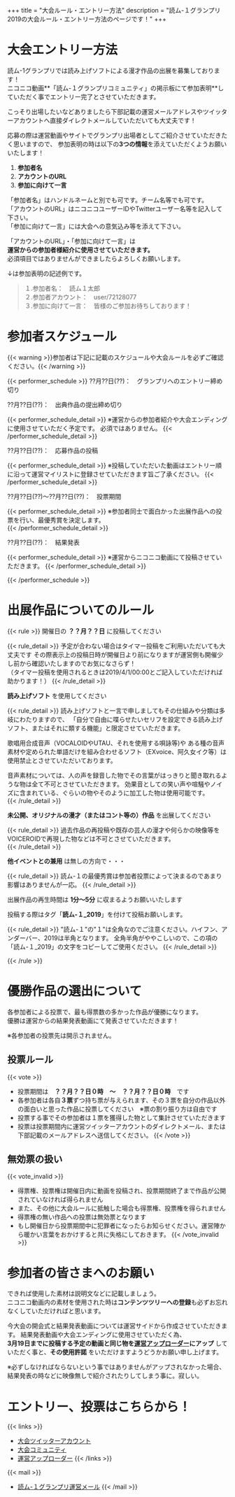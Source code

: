 +++
title = "大会ルール・エントリー方法"
description = "読ム-１グランプリ2019の大会ルール・エントリー方法のページです！"
+++

# 大会エントリー方法

読ム-1グランプリでは読み上げソフトによる漫才作品の出展を募集しております！  
ニコニコ動画**「読ム-１グランプリコミュニティ」の掲示板にて参加表明**していただく事でエントリー完了とさせていただきます。

こっそり出場したいなどありましたら下部記載の運営メールアドレスやツイッターアカウントへ直接ダイレクトメールしていただいても大丈夫です！

応募の際は運営動画やサイトでグランプリ出場者としてご紹介させていただきたく思いますので、
参加表明の時は以下の**3つの情報**を添えていただくようお願いいたします！

1. **参加者名**
2. **アカウントのURL**
3. **参加に向けて一言**

「参加者名」はハンドルネームと別でも可です。チーム名等でも可です。  
「アカウントのURL」はニコニコユーザーIDやTwitterユーザー名等を記入して下さい。  
「参加に向けて一言」には大会への意気込み等を添えて下さい。

「アカウントのURL」・「参加に向けて一言」は  
**運営からの参加者様紹介に使用させていただきます。**  
必須項目ではありませんができましたらよろしくお願いします。  

↓は参加表明の記述例です。  

> １.参加者名：　読ム１太郎  
> ２.参加者アカウント：　user/72128077  
> ３.参加に向けて一言：　皆様のご参加お待ちしております！

# 参加者スケジュール

{{< warning >}}参加者は下記に記載のスケジュールや大会ルールを必ずご確認ください。{{< /warning >}}

{{< performer_schedule >}}
??月??日(??)：　グランプリへのエントリー締め切り

??月??日(??)：　出典作品の提出締め切り

{{< performer_schedule_detail >}}
※運営からの参加者紹介や大会エンディングに使用させていただく予定です。
必須ではありません。
{{< /performer_schedule_detail >}}

??月??日(??)：　応募作品の投稿

{{< performer_schedule_detail >}}
※投稿していただいた動画はエントリー順に沿って運営マイリストに登録させていただきます旨ご了承ください。
{{< /performer_schedule_detail >}}

??月??日(??)～??月??日(??)：　投票期間

{{< performer_schedule_detail >}}
※参加者同士で面白かった出展作品への投票を行い、最優秀賞を決定します。  
{{< /performer_schedule_detail >}}

??月??日(??)：　結果発表

{{< performer_schedule_detail >}}
※運営からニコニコ動画にて投稿させていただきます。
{{< /performer_schedule_detail >}}

{{< /performer_schedule >}}

# 出展作品についてのルール

{{< rule >}}
開催日の **？？月？？日** に投稿してください

{{< rule_detail >}}
予定が合わない場合はタイマー投稿をご利用いただいても大丈夫です
その際表示上の投稿日時が開催日より前になりますが運営側も開催少し前から確認いたしますのでお気になさらず！<br>
（タイマー投稿を使用されるときは2019/4/1/00:00とご記入していただければ助かります！）
{{< /rule_detail >}}

**読み上げソフト** を使用してください

{{< rule_detail >}}
読み上げソフトと一言で申しましてもその仕組みや分類は多岐にわたりますので、
「自分で自由に喋らせたいセリフを設定できる読み上げソフト、またはそれに類する機能」と限定させていただきます。

歌唱用合成音声（VOCALOIDやUTAU、それを使用する唄詠等)や ある種の音声素材や定められた単語だけを組み合わせるソフト（EXvoice、阿久女イク等）は使用禁止とさせていただいております。

音声素材については、人の声を録音した物でその言葉がはっきりと聞き取れるような物は全て不可とさせていただきます。
効果音としての笑い声や喧騒やノイズに含まれている、ぐらいの物やそのように加工した物は使用可能です。  
{{< /rule_detail >}}

**未公開、オリジナルの漫才（またはコント等の）作品** を出展してください

{{< rule_detail >}}
過去作品の再投稿や既存の芸人の漫才や何らかの映像等をVOICEROIDで再現した物などは不可とさせていただきます。  
{{< /rule_detail >}}

**他イベントとの兼用** は無しの方向で・・・

{{< rule_detail >}}
読ム-１の最優秀賞は参加者投票によって決まるのであまり影響はありませんが一応。
{{< /rule_detail >}}

出展作品の再生時間は **1分～5分** に収まるようお願いいたします

投稿する際はタグ「**読ム-１_2019**」を付けて投稿お願いします。

{{< rule_detail >}}
"読ム-１"の"１"は全角なのでご注意ください。ハイフン、アンダーバー、2019は半角となります。
全角半角がややこしいので、この項の「読ム-１_2019」の文字をコピーしてご使用ください。
{{< /rule_detail >}}

{{< /rule >}}



# 優勝作品の選出について

各参加者による投票で、最も得票数の多かった作品が優勝になります。  
優勝は運営からの結果発表動画にて発表させていただきます！

※各参加者の投票先は開示されません。

## 投票ルール

{{< vote >}}
- 投票期間は　**？？月？？日０時　～　？？月？？日０時**　です
- 各参加者は各自**３票**ずつ持ち票が与えられます、その３票を自分の作品以外の面白いと思った作品に投票してください　※票の割り振り方は自由です
- 投票する事でその参加者は１票を獲得した物として集計させていただきます
- 投票は投票期間内に運営ツイッターアカウントのダイレクトメール、または下部記載のメールアドレスへ送信してください。
{{< /vote >}}

## 無効票の扱い

{{< vote_invalid >}}
- 得票権、投票権は開催日内に動画を投稿され、投票期間終了まで作品が公開されていなければ得られません
- また、その他に大会ルールに抵触した場合も得票権、投票権を得られません
- 得票権の無い作品への投票は無効票となります
- もし開催日から投票期間中に犯罪者になったらお知らせください。運営陣から暖かい言葉をおかけすると共に失格にしておきます。
{{< /vote_invalid >}}

# 参加者の皆さまへのお願い

できれば使用した素材は説明文などに記載しましょう。  
ニコニコ動画内の素材を使用された時は**コンテンツツリーへの登録**も必ずお忘れなくしていただければと思います。  

今大会の開会式と結果発表動画については運営サイドから作成させていただきます。
結果発表動画や大会エンディングに使用させていただく為、  
**3月19日までに投稿する予定の動画と同じ物を[運営アップローダー](https://ux.getuploader.com/YOMU_1GP2018/)にアップ**
していただく事と、**その使用許諾**
をいただけますようどうかお願い申し上げます。  

※必ずしなければならないという事ではありませんがアップされなかった場合、
結果発表の時などに映像無しで紹介されたりしてしまう事に。寂しい。

# エントリー、投票はこちらから！

{{< links >}}
- [大会ツイッターアカウント](https://twitter.com/Yomu_1GP)
- [大会コミュニティ](https://com.nicovideo.jp/community/co3737919)
- [運営アップローダー](https://ux.getuploader.com/YOMU_1GP2018/)
{{< /links >}}

{{< mail >}}
- [読ム-１グランプリ運営メール](<mailto:yomuwan@outlook.jp>)
{{< /mail >}}



